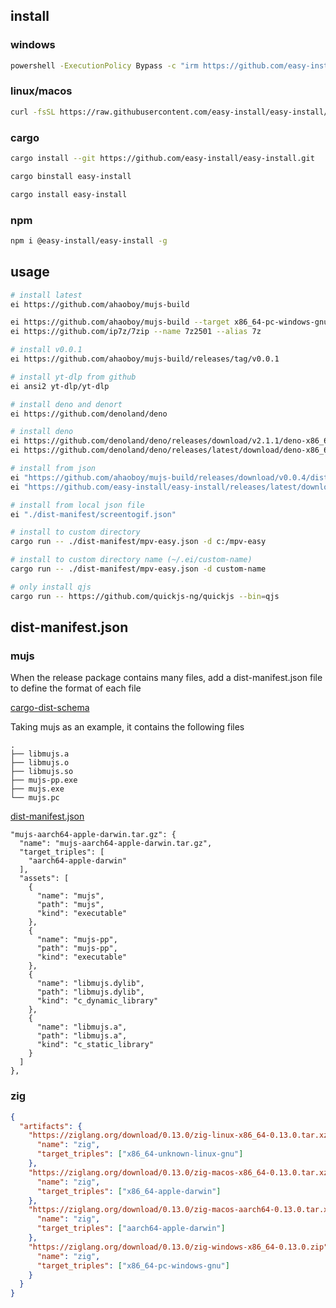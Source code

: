 ## install

### windows

```bash
powershell -ExecutionPolicy Bypass -c "irm https://github.com/easy-install/easy-install/releases/latest/download/install.ps1 | iex"
```

### linux/macos

```bash
curl -fsSL https://raw.githubusercontent.com/easy-install/easy-install/main/install.sh | bash
```

### cargo

```bash
cargo install --git https://github.com/easy-install/easy-install.git

cargo binstall easy-install

cargo install easy-install
```

### npm

```bash
npm i @easy-install/easy-install -g
```

## usage

```bash
# install latest
ei https://github.com/ahaoboy/mujs-build

ei https://github.com/ahaoboy/mujs-build --target x86_64-pc-windows-gnu
ei https://github.com/ip7z/7zip --name 7z2501 --alias 7z

# install v0.0.1
ei https://github.com/ahaoboy/mujs-build/releases/tag/v0.0.1

# install yt-dlp from github
ei ansi2 yt-dlp/yt-dlp

# install deno and denort
ei https://github.com/denoland/deno

# install deno
ei https://github.com/denoland/deno/releases/download/v2.1.1/deno-x86_64-pc-windows-msvc.zip
ei https://github.com/denoland/deno/releases/latest/download/deno-x86_64-pc-windows-msvc.zip

# install from json
ei "https://github.com/ahaoboy/mujs-build/releases/download/v0.0.4/dist-manifest.json"
ei "https://github.com/easy-install/easy-install/releases/latest/download/ffmpeg.json"

# install from local json file
ei "./dist-manifest/screentogif.json"

# install to custom directory
cargo run -- ./dist-manifest/mpv-easy.json -d c:/mpv-easy

# install to custom directory name (~/.ei/custom-name)
cargo run -- ./dist-manifest/mpv-easy.json -d custom-name

# only install qjs
cargo run -- https://github.com/quickjs-ng/quickjs --bin=qjs
```

## dist-manifest.json

### mujs

When the release package contains many files, add a dist-manifest.json file to
define the format of each file

[cargo-dist-schema](https://github.com/axodotdev/cargo-dist/tree/main/cargo-dist-schema)

Taking mujs as an example, it contains the following files

```
.
├── libmujs.a
├── libmujs.o
├── libmujs.so
├── mujs-pp.exe
├── mujs.exe
└── mujs.pc
```

[dist-manifest.json](https://github.com/ahaoboy/mujs-build/blob/main/dist-manifest.json)

```
"mujs-aarch64-apple-darwin.tar.gz": {
  "name": "mujs-aarch64-apple-darwin.tar.gz",
  "target_triples": [
    "aarch64-apple-darwin"
  ],
  "assets": [
    {
      "name": "mujs",
      "path": "mujs",
      "kind": "executable"
    },
    {
      "name": "mujs-pp",
      "path": "mujs-pp",
      "kind": "executable"
    },
    {
      "name": "libmujs.dylib",
      "path": "libmujs.dylib",
      "kind": "c_dynamic_library"
    },
    {
      "name": "libmujs.a",
      "path": "libmujs.a",
      "kind": "c_static_library"
    }
  ]
},
```

### zig

```json
{
  "artifacts": {
    "https://ziglang.org/download/0.13.0/zig-linux-x86_64-0.13.0.tar.xz": {
      "name": "zig",
      "target_triples": ["x86_64-unknown-linux-gnu"]
    },
    "https://ziglang.org/download/0.13.0/zig-macos-x86_64-0.13.0.tar.xz": {
      "name": "zig",
      "target_triples": ["x86_64-apple-darwin"]
    },
    "https://ziglang.org/download/0.13.0/zig-macos-aarch64-0.13.0.tar.xz": {
      "name": "zig",
      "target_triples": ["aarch64-apple-darwin"]
    },
    "https://ziglang.org/download/0.13.0/zig-windows-x86_64-0.13.0.zip": {
      "name": "zig",
      "target_triples": ["x86_64-pc-windows-gnu"]
    }
  }
}

```

